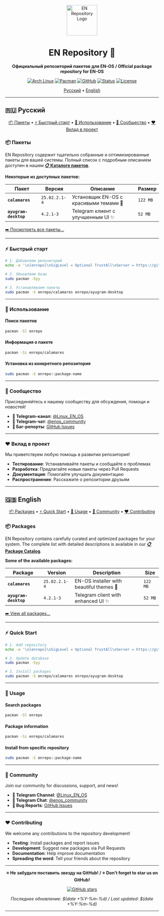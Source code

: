 <div align="center">

<img src="https://img.icons8.com/?size=100&id=123404&format=png&color=6E48AA" alt="EN Repository Logo" width="100">

# EN Repository 🌟

**Официальный репозиторий пакетов для EN-OS / Official package repository for EN-OS**

[![Arch Linux](https://img.shields.io/badge/Arch_Linux-1793D1?style=for-the-badge&logo=arch-linux&logoColor=white)](https://archlinux.org)
[![Pacman](https://img.shields.io/badge/Pacman-1793D1?style=for-the-badge&logo=pacman&logoColor=white)](https://wiki.archlinux.org/title/pacman)
[![GitHub](https://img.shields.io/badge/GitHub-Repository-6e48aa?style=for-the-badge&logo=github)](https://github.com/Endscape-Coding/EN-Repository)
[![Status](https://img.shields.io/badge/Status-Active-brightgreen?style=for-the-badge)](https://github.com/Endscape-Coding/EN-Repository)
[![License](https://img.shields.io/badge/License-GPL--3.0-blue?style=for-the-badge)](LICENSE)

</div>

<p align="center">
  <a href="#-русский">Русский</a> • <a href="#-english">English</a>
</p>

---

## 🇷🇺 Русский

<div align="center">

[📦 Пакеты](#-пакеты) • [⚡ Быстрый старт](#-быстрый-старт) • [🔧 Использование](#-использование) • [🤝 Сообщество](#-сообщество) • [❤️ Вклад в проект](#️-вклад-в-проект)

</div>

### 📦 Пакеты

EN Repository содержит тщательно собранные и оптимизированные пакеты для вашей системы. Полный список с подробным описанием доступен в нашем **[📋 Каталоге пакетов](PACKAGES.md)**.

**Некоторые из доступных пакетов:**

| Пакет | Версия | Описание | Размер |
|-------|--------|----------|--------|
| **`calamares`** | `25.02.2.1-4` | Установщик EN-OS с красивыми темами 🎨 | `122 MB` |
| **`ayugram-desktop`** | `4.2.1-3` | Telegram клиент с улучшенным UI ✨ | `52 MB` |

[➡️ Посмотреть все пакеты...](PACKAGES.md)

---

### ⚡ Быстрый старт

```bash
# 1. Добавляем репозиторий
echo -e '\n[enrepo]\nSigLevel = Optional TrustAll\nServer = https://github.com/Endscape-Coding/EN-Repository/raw/main/repo/' | sudo tee -a /etc/pacman.conf

# 2. Обновляем базы
sudo pacman -Syy

# 3. Устанавливаем пакеты
sudo pacman -S enrepo/calamares enrepo/ayugram-desktop
```

---

### 🔧 Использование

#### Поиск пакетов
```bash
pacman -Sl enrepo
```

#### Информация о пакете
```bash
pacman -Si enrepo/calamares
```

#### Установка из конкретного репозитория
```bash
sudo pacman -S enrepo::package-name
```

---

### 🤝 Сообщество

Присоединяйтесь к нашему сообществу для обсуждения, помощи и новостей!

- **💬 Telegram-канал**: [@Linux_EN_OS](https://t.me/Linux_EN_OS)
- **👥 Telegram-чат**: [@enos_community](https://t.me/enos_community)
- **🐛 Баг-репорты**: [GitHub Issues](https://github.com/Endscape-Coding/EN-Repository/issues)

---

### ❤️ Вклад в проект

Мы приветствуем любую помощь в развитии репозитория!

- **Тестирование**: Устанавливайте пакеты и сообщайте о проблемах
- **Разработка**: Предлагайте новые пакеты через Pull Requests
- **Документация**: Помогайте улучшать документацию
- **Распространение**: Расскажите о репозитории друзьям

---

## 🇬🇧 English

<div align="center">

[📦 Packages](#-packages-1) • [⚡ Quick Start](#-quick-start) • [🔧 Usage](#-usage) • [🤝 Community](#-community-1) • [❤️ Contributing](#️-contributing)

</div>

### 📦 Packages

EN Repository contains carefully curated and optimized packages for your system. The complete list with detailed descriptions is available in our **[📋 Package Catalog](PACKAGES.md)**.

**Some of the available packages:**

| Package | Version | Description | Size |
|---------|---------|-------------|------|
| **`calamares`** | `25.02.2.1-4` | EN-OS installer with beautiful themes 🎨 | `122 MB` |
| **`ayugram-desktop`** | `4.2.1-3` | Telegram client with enhanced UI ✨ | `52 MB` |

[➡️ View all packages...](PACKAGES.md)

---

### ⚡ Quick Start

```bash
# 1. Add repository
echo -e '\n[enrepo]\nSigLevel = Optional TrustAll\nServer = https://github.com/Endscape-Coding/EN-Repository/raw/main/repo/' | sudo tee -a /etc/pacman.conf

# 2. Update database
sudo pacman -Syy

# 3. Install packages
sudo pacman -S enrepo/calamares enrepo/ayugram-desktop
```

---

### 🔧 Usage

#### Search packages
```bash
pacman -Sl enrepo
```

#### Package information
```bash
pacman -Si enrepo/calamares
```

#### Install from specific repository
```bash
sudo pacman -S enrepo::package-name
```

---

### 🤝 Community

Join our community for discussions, support, and news!

- **💬 Telegram Channel**: [@Linux_EN_OS](https://t.me/Linux_EN_OS)
- **👥 Telegram Chat**: [@enos_community](https://t.me/enos_community)
- **🐛 Bug Reports**: [GitHub Issues](https://github.com/Endscape-Coding/EN-Repository/issues)

---

### ❤️ Contributing

We welcome any contributions to the repository development!

- **Testing**: Install packages and report issues
- **Development**: Suggest new packages via Pull Requests
- **Documentation**: Help improve documentation
- **Spreading the word**: Tell your friends about the repository

---

<div align="center">

**⭐ Не забудьте поставить звезду на GitHub! / ⭐ Don't forget to star us on GitHub!**

[![GitHub stars](https://img.shields.io/github/stars/Endscape-Coding/EN-Repository?style=social)](https://github.com/Endscape-Coding/EN-Repository)

*Последнее обновление: $(date +%Y-%m-%d) / Last updated: $(date +%Y-%m-%d)*

</div>

---
